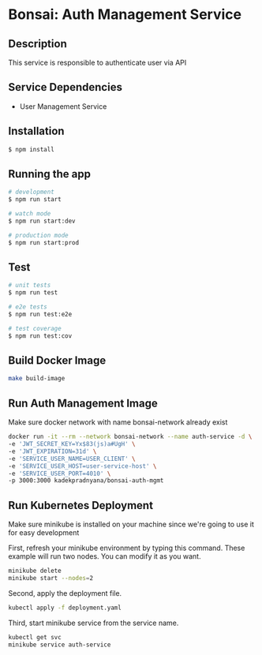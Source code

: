 # Bonsai: Auth Management Service

## Description

This service is responsible to authenticate user via API

## Service Dependencies

- User Management Service

## Installation

```bash
$ npm install
```

## Running the app

```bash
# development
$ npm run start

# watch mode
$ npm run start:dev

# production mode
$ npm run start:prod
```

## Test

```bash
# unit tests
$ npm run test

# e2e tests
$ npm run test:e2e

# test coverage
$ npm run test:cov
```

## Build Docker Image

```bash
make build-image
```

## Run Auth Management Image

Make sure docker network with name bonsai-network already exist

```bash
docker run -it --rm --network bonsai-network --name auth-service -d \
-e 'JWT_SECRET_KEY=Yx$83(js)a#UgH' \
-e 'JWT_EXPIRATION=31d' \
-e 'SERVICE_USER_NAME=USER_CLIENT' \
-e 'SERVICE_USER_HOST=user-service-host' \
-e 'SERVICE_USER_PORT=4010' \
-p 3000:3000 kadekpradnyana/bonsai-auth-mgmt
```

## Run Kubernetes Deployment

Make sure minikube is installed on your machine since we're going to use it for easy development

First, refresh your minikube environment by typing this command. These example will run two nodes. You can modify it as you want.

```bash
minikube delete
minikube start --nodes=2
```

Second, apply the deployment file.

```bash
kubectl apply -f deployment.yaml
```

Third, start minikube service from the service name.

```bash
kubectl get svc
minikube service auth-service
```